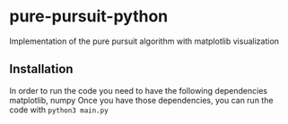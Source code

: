 # pure-pursuit-python
Implementation of the pure pursuit algorithm with matplotlib visualization

## Installation
In order to run the code you need to have the following dependencies matplotlib, numpy
Once you have those dependencies, you can run the code with `python3 main.py`
